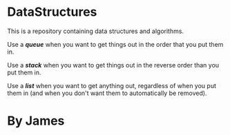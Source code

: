 # DataStructures
This is a repository containing data structures and algorithms.

Use a _**queue**_ when you want to get things out in the order that you put them in.

Use a **_stack_** when you want to get things out in the reverse order than you put them in.

Use a **_list_** when you want to get anything out, regardless of when you put them in (and when you don't want them to automatically be removed).
# By James